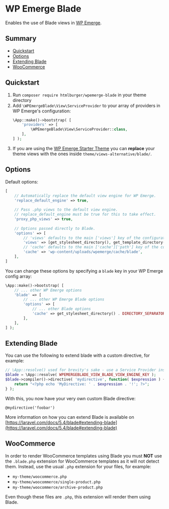 # WP Emerge Blade

Enables the use of Blade views in [WP Emerge](https://github.com/htmlburger/wpemerge).

## Summary

- [Quickstart](#quickstart)
- [Options](#options)
- [Extending Blade](#extending-blade)
- [WooCommerce](#woocommerce)

## Quickstart

1. Run `composer require htmlburger/wpemerge-blade` in your theme directory
2. Add `\WPEmergeBlade\View\ServiceProvider` to your array of providers in WP Emerge's configuration:
    ```php
    \App::make()->bootstrap( [
        'providers' => [
            \WPEmergeBlade\View\ServiceProvider::class,
        ],
    ] );
    ```
3. If you are using the [WP Emerge Starter Theme](https://github.com/htmlburger/wpemerge-theme) you can **replace** your theme views with the ones inside `theme/views-alternative/blade/`.

## Options

Default options:
```php
[
    // Automatically replace the default view engine for WP Emerge.
    'replace_default_engine' => true,
    
    // Pass .php views to the default view engine.
    // replace_default_engine must be true for this to take effect.
    'proxy_php_views' => true,
    
    // Options passed directly to Blade.
    'options' => [
        // 'views' defaults to the main ['views'] key of the configuration.
        'views' => [get_stylesheet_directory(), get_template_directory()],
        // 'cache' defaults to the main ['cache']['path'] key of the configuration.
        'cache' => 'wp-content/uploads/wpemerge/cache/blade',
    ],
]
```

You can change these options by specifying a `blade` key in your WP Emerge config array:
```php
\App::make()->bootstrap( [
    // ... other WP Emerge options
    'blade' => [
        // ... other WP Emerge Blade options
        'options' => [
            // ... other Blade options
            'cache' => get_stylesheet_directory() . DIRECTORY_SEPARATOR . 'blade-cache',
        ],
    ],
] );
```

## Extending Blade

You can use the following to extend blade with a custom directive, for example:
```php
// \App::resolve() used for brevity's sake - use a Service Provider instead.
$blade = \App::resolve( WPEMERGEBLADE_VIEW_BLADE_VIEW_ENGINE_KEY );
$blade->compiler()->directive( 'mydirective', function( $expression ) {
    return "<?php echo 'MyDirective: ' . $expression . '!'; ?>";
} );
```
With this, you now have your very own custom Blade directive:
```blade
@mydirective('foobar')
```

More information on how you can extend Blade is available on [https://laravel.com/docs/5.4/blade#extending-blade](https://laravel.com/docs/5.4/blade#extending-blade)

## WooCommerce

In order to render WooCommerce templates using Blade you must **NOT** use the `.blade.php` extension for WooCommerce templates as it will not detect them. Instead, use the usual `.php` extension for your files, for example:
- `my-theme/woocommerce.php`
- `my-theme/woocommerce/single-product.php`
- `my-theme/woocommerce/archive-product.php`

Even though these files are `.php`, this extension will render them using Blade.
